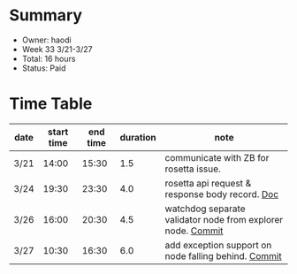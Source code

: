 # Summary
* Owner: haodi
* Week 33 3/21-3/27
* Total: 16 hours
* Status: Paid

# Time Table
| date  | start time  | end time | duration  |  note |
|---|---|---|---|---|
| 3/21 | 14:00 | 15:30 | 1.5 | communicate with ZB for rosetta issue. |
| 3/24 | 19:30 | 23:30 | 4.0 | rosetta api request & response body record. [Doc](https://docs.google.com/document/d/1hf5STUoymjM1_W1H94VvNLcYnJk-O0tpsV7Vp5wXzTk) |
| 3/26 | 16:00 | 20:30 | 4.5 | watchdog separate validator node from explorer node. [Commit](https://github.com/harmony-one/watchdog/commit/e530455e35bcc84bf0163d45f4248d56a7462eec) |
| 3/27 | 10:30 | 16:30 | 6.0 | add exception support on node falling behind. [Commit](https://github.com/harmony-one/watchdog/commit/8f903d325d848ee2dab57bbf9a05c568e265c499) |